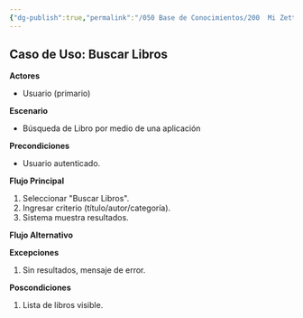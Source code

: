 ```yaml
---
{"dg-publish":true,"permalink":"/050 Base de Conocimientos/200  Mi Zettelkasten/100 Docencia/IS1/2025/Clase 12 Caso Práctico de Aplicando SDLC/Sistema de Biblioteca/40 Análisis de Requerimientos/Zk Ejemplo Sistema de Biblioteca (Especificación del Caso de Uso Buscar Libros)/","tags":["digitalGarden","ejemplos","diagramaCasosDeUso"]}
---
```


## Caso de Uso: Buscar Libros

**Actores**
- Usuario (primario)

**Escenario**
- Búsqueda de Libro por medio de una aplicación

**Precondiciones**
- Usuario autenticado.  

**Flujo Principal**
1. Seleccionar "Buscar Libros".
2. Ingresar criterio (título/autor/categoría).
3. Sistema muestra resultados.  

**Flujo Alternativo**


**Excepciones**
1. Sin resultados, mensaje de error.  

**Poscondiciones**
1. Lista de libros visible.